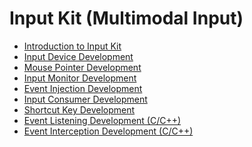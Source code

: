 # Input Kit (Multimodal Input)<!--input-kit-->

- [Introduction to Input Kit](input-overview.md)
- [Input Device Development](inputdevice-guidelines.md)
- [Mouse Pointer Development](pointerstyle-guidelines.md)<!--Del-->
- [Input Monitor Development](inputmonitor-guidelines.md)
- [Event Injection Development](inputeventclient-guidelines.md)
- [Input Consumer Development](inputconsumer-guidelines.md)
- [Shortcut Key Development](shortkey-guidelines.md)<!--DelEnd-->
- [Event Listening Development (C/C++)](monitor-guidelines.md)
- [Event Interception Development (C/C++)](interceptor-guidelines.md)

